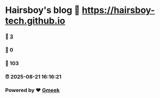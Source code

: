 # Hairsboy's blog :link: https://hairsboy-tech.github.io 
### :page_facing_up: [3](https://hairsboy-tech.github.io/tag.html) 
### :speech_balloon: 0 
### :hibiscus: 103 
### :alarm_clock: 2025-08-21 16:16:21 
### Powered by :heart: [Gmeek](https://github.com/Meekdai/Gmeek)
